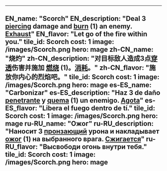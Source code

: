 ---

EN_name: "Scorch"
EN_description: "Deal 3 <u>piercing</u> damage and  <u>burn</u> (1) an enemy. <u>Exhaust</u>"
EN_flavor: "Let go of the fire within you."
tile_id: Scorch
cost: 1
image: /images/Scorch.png
hero: mage
zh-CN_name: "烧灼"
zh-CN_description: "对目标敌人造成3点<u>穿透</u>伤害并施加 <u>燃烧</u> (1)。<u>消耗</u>。"
zh-CN_flavor: "施放你内心的烈焰吧。"
tile_id: Scorch
cost: 1
image: /images/Scorch.png
hero: mage
es-ES_name: "Carbonizar"
es-ES_description: "Haz 3 de daño <u>penetrante</u> y  <u>quema</u> (1) un enemigo. <u>Agota</u>"
es-ES_flavor: "Libera el fuego dentro de tí."
tile_id: Scorch
cost: 1
image: /images/Scorch.png
hero: mage
ru-RU_name: "Ожог"
ru-RU_description: "Наносит 3 <u>пронзающий</u> урона и накладывает  <u>ожог</u> (1)  на выбранного врага. <u>Сжигается</u>"
ru-RU_flavor: "Высвободи огонь внутри тебя."
tile_id: Scorch
cost: 1
image: /images/Scorch.png
hero: mage
---